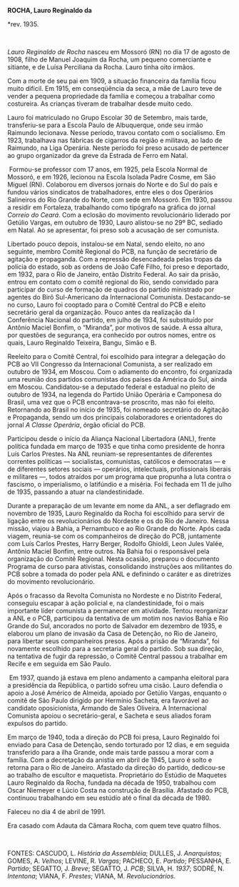 **ROCHA, Lauro Reginaldo da**

\*rev. 1935.

 

*Lauro Reginaldo de Rocha* nasceu em Mossoró (RN) no dia 17 de agosto de
1908, filho de Manuel Joaquim da Rocha, um pequeno comerciante e
sitiante, e de Luísa Perciliana da Rocha. Lauro tinha oito irmãos.

Com a morte de seu pai em 1909, a situação financeira da família ficou
muito difícil. Em 1915, em conseqüência da seca, a mãe de Lauro teve de
vender a pequena propriedade da família e começou a trabalhar como
costureira. As crianças tiveram de trabalhar desde muito cedo.

Lauro foi matriculado no Grupo Escolar 30 de Setembro, mais tarde,
transferiu-se para a Escola Paulo de Albuquerque, onde seu irmão
Raimundo lecionava. Nesse período, travou contato com o socialismo. Em
1923, trabalhava nas fábricas de cigarros da região e militava, ao lado
de Raimundo, na Liga Operária. Neste período foi preso acusado de
pertencer ao grupo organizador da greve da Estrada de Ferro em Natal.

 Formou-se professor com 17 anos, em 1925, pela Escola Normal de
Mossoró, e em 1926, lecionou na Escola Isolada Padre Cosme, em São
Miguel (RN). Colaborou em diversos jornais do Norte e do Sul do país e
fundou vários sindicatos de trabalhadores, entre eles o dos Operários
Salineiros do Rio Grande do Norte, com sede em Mossoró. Em 1930, passou
a residir em Fortaleza, trabalhando como tipógrafo na gráfica do jornal
*Correio do Ceará*. Com a eclosão do movimento revolucionário liderado
por Getúlio Vargas, em outubro de 1930, Lauro alistou-se no 29º BC,
sediado em Natal. Ao se apresentar, foi preso sob a acusação de ser
comunista.

Libertado pouco depois, instalou-se em Natal, sendo eleito, no ano
seguinte, membro Comitê Regional do PCB, na função de secretário de
agitação e propaganda. Com a repressão desencadeada pelas tropas da
polícia do estado, sob as ordens de João Café Filho, foi preso e
deportado, em 1932, para o Rio de Janeiro, então Distrito Federal. Ao
sair da prisão, entrou em contato com o comitê regional do Rio, sendo
convidado para participar do curso de formação de quadros do partido
ministrado por agentes do Birô Sul-Americano da Internacional Comunista.
Destacando-se no curso, Lauro foi cooptado para o Comitê Central do PCB
e eleito secretário geral da organização. Pouco antes da realização da I
Conferência Nacional do partido, em julho de 1934, foi substituído por
Antônio Maciel Bonfim, o “Miranda”, por motivos de saúde. A essa altura,
por questões de segurança, era conhecido por outros nomes, entre os
quais, Lauro Reginaldo Teixeira, Bangu, Simão e B.

Reeleito para o Comitê Central, foi escolhido para integrar a delegação
do PCB ao VII Congresso da Internacional Comunista, a ser realizado em
outubro de 1934, em Moscou. Com o adiamento do encontro, foi organizada
uma reunião dos partidos comunistas dos países da América do Sul, ainda
em Moscou. Candidatou-se a deputado federal e estadual no pleito de
outubro de 1934, na legenda do Partido União Operária e Camponesa do
Brasil, uma vez que o PCB encontrava-se proscrito, mas não foi eleito.
Retornando ao Brasil no início de 1935, foi nomeado secretário do
Agitação e Propaganda, sendo um dos principais colaboradores e
orientadores do jornal *A Classe Operária*, órgão oficial do PCB.

Participou desde o início da Aliança Nacional Libertadora (ANL), frente
política fundada em março de 1935 e que tinha como presidente de honra
Luís Carlos Prestes. Na ANL reuniam-se representantes de diferentes
correntes políticas — socialistas, comunistas, católicos e democratas —
e de diferentes setores sociais — operários, intelectuais, profissionais
liberais e militares —, todos atraídos por um programa que propunha a
luta contra o fascismo, o imperialismo, o latifúndio e a miséria. Foi
fechada em 11 de julho de 1935, passando a atuar na clandestinidade.

Durante a preparação de um levante em nome da ANL, a ser deflagrado em
novembro de 1935, Lauro Reginaldo da Rocha foi escolhido para servir de
ligação entre os revolucionários do Nordeste e os do Rio de Janeiro.
Nessa missão, viajou à Bahia, a Pernambuco e ao Rio Grande do Norte.
Após cada viagem, reunia-se com os companheiros de direção do PCB,
juntamente com Luís Carlos Prestes, Harry Berger, Rodolfo Ghioldi, Leon
Jules Valée, Antônio Maciel Bonfim, entre outros. Na Bahia foi o
responsável pela organização do Comitê Regional. Nesta ocasião, preparou
o documento Programa de curso para ativistas, consolidando instruções
aos militantes do PCB sobre a tomada do poder pela ANL e definindo o
caráter e as diretrizes do movimento revolucionário.

Após o fracasso da Revolta Comunista no Nordeste e no Distrito Federal,
conseguiu escapar à ação policial e, na clandestinidade, foi o mais
importante líder comunista a permanecer em atividade. Tentou reorganizar
a ANL e o PCB, participou da tentativa de um motim nos navios Bahia e
Rio Grande do Sul, ancorados no porto de Salvador em dezembro de 1935, e
elaborou um plano de invasão da Casa de Detenção, no Rio de Janeiro,
para libertar seus companheiros presos. Após a prisão de “Miranda”, foi
novamente escolhido para a secretaria geral do partido. Sob sua direção,
na tentativa de fugir da repressão, o Comitê Central passou a trabalhar
em Recife e em seguida em São Paulo.

 Em 1937, quando já estava em pleno andamento a campanha eleitoral para
a presidência da República, o partido sofreu uma cisão. Lauro defendia o
apoio a José Américo de Almeida, apoiado por Getúlio Vargas, enquanto o
comitê de São Paulo dirigido por Hermínio Sacheta, era favorável ao
candidato oposicionista, Armando de Sales Oliveira. A Internacional
Comunista apoiou o secretário-geral, e Sacheta e seus aliados foram
expulsos do partido.

Em março de 1940, toda a direção do PCB foi presa, Lauro Reginaldo foi
enviado para Casa de Detenção, sendo torturado por 12 dias, e em seguida
transferido para a ilha Grande, onde mais tarde passou a morar com a
família. Com a decretação da anistia em abril de 1945, Lauro é solto e
retorna para o Rio de Janeiro. Afastado da direção do partido,
dedicou-se ao trabalho de escultor e maquetista. Proprietário do Estúdio
de Maquetes Lauro Reginaldo da Rocha, fundada na década de 1950,
trabalhou com Oscar Niemeyer e Lúcio Costa na construção de Brasília.
Afastado do PCB, continuou trabalhando em seu estúdio até o final da
década de 1980.

Faleceu no dia 4 de abril de 1991.

Era casado com Adauta da Câmara Rocha, com quem teve quatro filhos.

 

FONTES: CASCUDO, L. *História da Assembléia*; DULLES, J. *Anarquistas*;
GOMES, A. *Velhos*; LEVINE, R. *Vargas*; PACHECO, E. *Partido*;
PESSANHA, E. *Partido*; SEGATTO, J. *Breve*; SEGATTO, J. *PCB*; SILVA,
H. *1937*; SODRÉ, N. *Intentona*; VIANA, F. *Prestes*; VIANA, M.
*Revolucionários*.

 
